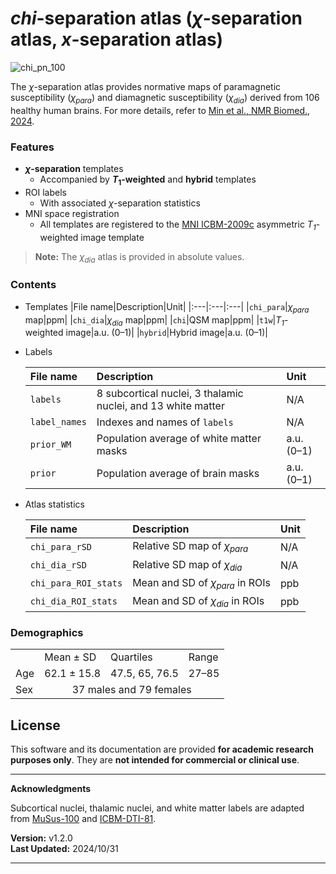 # *chi*-separation atlas (*χ*-separation atlas, *x*-separation atlas)

![chi_pn_100](https://github.com/SNU-LIST/chi-separation-atlas/assets/49898081/b08189cf-7ade-4b5c-8b28-d480389b420e)

The *χ*-separation atlas provides normative maps of paramagnetic susceptibility (*χ<sub>para</sub>*) and diamagnetic susceptibility (*χ<sub>dia</sub>*) derived from 106 healthy human brains. For more details, refer to [Min et al., NMR Biomed., 2024](https://doi.org/10.1002/nbm.5226).
### Features
- __*χ*-separation__ templates
  - Accompanied by __*T*<sub>1</sub>-weighted__ and __hybrid__ templates
- ROI labels
  - With associated *χ*-separation statistics
- MNI space registration
  - All templates are registered to the [MNI ICBM-2009c](https://nist.mni.mcgill.ca/icbm-152-nonlinear-atlases-2009/) asymmetric *T<sub>1</sub>*-weighted image template

> **Note:** The *χ<sub>dia</sub>* atlas is provided in absolute values.

### Contents

- Templates
  |File name|Description|Unit|
  |:---|:---|:---|
  |`chi_para`|*χ<sub>para</sub>* map|ppm|
  |`chi_dia`|*χ<sub>dia</sub>* map|ppm|
  |`chi`|QSM map|ppm|
  |`t1w`|*T<sub>1</sub>*-weighted image|a.u. (0–1)|
  |`hybrid`|Hybrid image|a.u. (0–1)|

- Labels

  |File name|Description|Unit|
  |:---|:---|:---|
  |`labels`|8 subcortical nuclei, 3 thalamic nuclei, and 13 white matter |N/A|
  |`label_names`|Indexes and names of `labels`|N/A|
  |`prior_WM`|Population average of white matter masks|a.u. (0–1)|
  |`prior`|Population average of brain masks|a.u. (0–1)|

- Atlas statistics

  |File name|Description|Unit|
  |:---|:---|:---|
  |`chi_para_rSD`|Relative SD map of *χ<sub>para</sub>*|N/A|
  |`chi_dia_rSD`|Relative SD map of *χ<sub>dia</sub>*|N/A|
  |`chi_para_ROI_stats`|Mean and SD of *χ<sub>para</sub>* in ROIs|ppb|
  |`chi_dia_ROI_stats`|Mean and SD of *χ<sub>dia</sub>* in ROIs|ppb|

### Demographics
<table>
  <tr> <td></td> <td>Mean ± SD</td> <td>Quartiles</td> <td>Range</td> </tr>
  <tr> <td>Age</td> <td>62.1 ± 15.8</td> <td>47.5, 65, 76.5</td> <td>27–85</td></tr>
  <tr> <td>Sex</td><td align=center colspan="3">37 males and 79 females</td>  </tr>
</table>

## License

This software and its documentation are provided **for academic research purposes only**. They are **not intended for commercial or clinical use**.

---

**Acknowledgments**

Subcortical nuclei, thalamic nuclei, and white matter labels are adapted from [MuSus-100](https://doi.org/10.1007/s00429-022-02547-1) and [ICBM-DTI-81](https://doi.org/10.1016/j.neuroimage.2008.07.009).

**Version:** v1.2.0  
**Last Updated:** 2024/10/31

---
